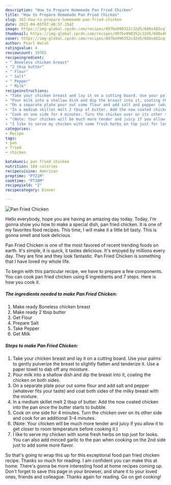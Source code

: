 ```yaml
---
description: "How to Prepare Homemade Pan Fried Chicken"
title: "How to Prepare Homemade Pan Fried Chicken"
slug: 262-how-to-prepare-homemade-pan-fried-chicken
date: 2021-04-05T07:48:57.254Z
image: https://img-global.cpcdn.com/recipes/d97be990352c32d5/680x482cq70/pan-fried-chicken-recipe-main-photo.jpg
thumbnail: https://img-global.cpcdn.com/recipes/d97be990352c32d5/680x482cq70/pan-fried-chicken-recipe-main-photo.jpg
cover: https://img-global.cpcdn.com/recipes/d97be990352c32d5/680x482cq70/pan-fried-chicken-recipe-main-photo.jpg
author: Pearl Walsh
ratingvalue: 4
reviewcount: 39765
recipeingredient:
- " Boneless chicken breast"
- "2 tbsp butter"
- " Flour"
- " Salt"
- " Pepper"
- " Milk"
recipeinstructions:
- "Take your chicken breast and lay it on a cutting board. Use your palms to gently pulverize the breast to slightly flatten and tenderize it. Use a paper towel to dab off any moisture."
- "Pour milk into a shallow dish and dip the breast into it, coating the chicken on both sides."
- "On a separate plate pour out some flour and add salt and pepper (whatever fits your taste) and coat both sides of the milky breast with the mixture."
- "In a medium skillet melt 2 tbsp of butter. Add the now coated chicken into the pan once the butter starts to bubble."
- "Cook on one side for 4 minutes. Turn the chicken over on its other side and cook for an additional 3-4 minutes."
- "(Note: Your chicken will be much more tender and juicy if you allow it to get closer to room temperature before cooking it.)"
- "I like to serve my chicken with some fresh herbs on top just for looks. You can also add minced garlic to the pan when cooking on the 2nd side just to add some more flavor."
categories:
- Recipe
tags:
- pan
- fried
- chicken

katakunci: pan fried chicken 
nutrition: 184 calories
recipecuisine: American
preptime: "PT21M"
cooktime: "PT38M"
recipeyield: "2"
recipecategory: Dinner

---
```



![Pan Fried Chicken](https://img-global.cpcdn.com/recipes/d97be990352c32d5/680x482cq70/pan-fried-chicken-recipe-main-photo.jpg)

Hello everybody, hope you are having an amazing day today. Today, I'm gonna show you how to make a special dish, pan fried chicken. It is one of my favorites food recipes. This time, I will make it a little bit tasty. This is gonna smell and look delicious.

Pan Fried Chicken is one of the most favored of recent trending foods on earth. It's simple, it is quick, it tastes delicious. It's enjoyed by millions every day. They are fine and they look fantastic. Pan Fried Chicken is something that I have loved my whole life.




To begin with this particular recipe, we have to prepare a few components. You can cook pan fried chicken using 6 ingredients and 7 steps. Here is how you cook it.

<!--inarticleads1-->

##### The ingredients needed to make Pan Fried Chicken:

1. Make ready  Boneless chicken breast
1. Make ready 2 tbsp butter
1. Get  Flour
1. Prepare  Salt
1. Take  Pepper
1. Get  Milk




<!--inarticleads2-->

##### Steps to make Pan Fried Chicken:

1. Take your chicken breast and lay it on a cutting board. Use your palms to gently pulverize the breast to slightly flatten and tenderize it. Use a paper towel to dab off any moisture.
1. Pour milk into a shallow dish and dip the breast into it, coating the chicken on both sides.
1. On a separate plate pour out some flour and add salt and pepper (whatever fits your taste) and coat both sides of the milky breast with the mixture.
1. In a medium skillet melt 2 tbsp of butter. Add the now coated chicken into the pan once the butter starts to bubble.
1. Cook on one side for 4 minutes. Turn the chicken over on its other side and cook for an additional 3-4 minutes.
1. (Note: Your chicken will be much more tender and juicy if you allow it to get closer to room temperature before cooking it.)
1. I like to serve my chicken with some fresh herbs on top just for looks. You can also add minced garlic to the pan when cooking on the 2nd side just to add some more flavor.




So that's going to wrap this up for this exceptional food pan fried chicken recipe. Thanks so much for reading. I am confident you can make this at home. There's gonna be more interesting food at home recipes coming up. Don't forget to save this page in your browser, and share it to your loved ones, friends and colleague. Thanks again for reading. Go on get cooking!
